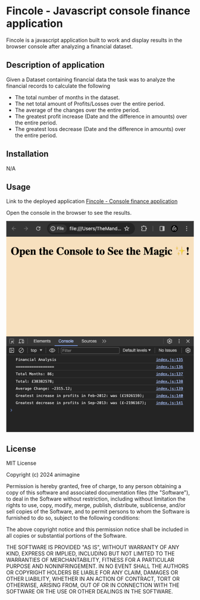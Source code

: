 # Fincole - Javascript console finance application
Fincole is a javascript application built to work and display results in the browser console after analyzing a financial dataset.

## Description of application

Given a Dataset containing financial data the task was to analyze the financial records to calculate the following 

  - The total number of months in the dataset.
  - The net total amount of Profits/Losses over the entire period.
  - The average of the changes over the entire period.
  - The greatest profit increase (Date and the difference in amounts) over the entire period.
  - The greatest loss decrease (Date and the difference in amounts) over the entire period.

    
## Installation 

N/A

## Usage

Link to the deployed application
[Fincole - Console finance application](https://animagine.github.io/console-finances/)

Open the console in the browser to see the results.

![](asset/Screenshot%202024-01-01%20at%2010.17.13%20PM.png)


## License 

MIT License

Copyright (c) 2024 animagine

Permission is hereby granted, free of charge, to any person obtaining a copy
of this software and associated documentation files (the "Software"), to deal
in the Software without restriction, including without limitation the rights
to use, copy, modify, merge, publish, distribute, sublicense, and/or sell
copies of the Software, and to permit persons to whom the Software is
furnished to do so, subject to the following conditions:

The above copyright notice and this permission notice shall be included in all
copies or substantial portions of the Software.

THE SOFTWARE IS PROVIDED "AS IS", WITHOUT WARRANTY OF ANY KIND, EXPRESS OR
IMPLIED, INCLUDING BUT NOT LIMITED TO THE WARRANTIES OF MERCHANTABILITY,
FITNESS FOR A PARTICULAR PURPOSE AND NONINFRINGEMENT. IN NO EVENT SHALL THE
AUTHORS OR COPYRIGHT HOLDERS BE LIABLE FOR ANY CLAIM, DAMAGES OR OTHER
LIABILITY, WHETHER IN AN ACTION OF CONTRACT, TORT OR OTHERWISE, ARISING FROM,
OUT OF OR IN CONNECTION WITH THE SOFTWARE OR THE USE OR OTHER DEALINGS IN THE
SOFTWARE.


